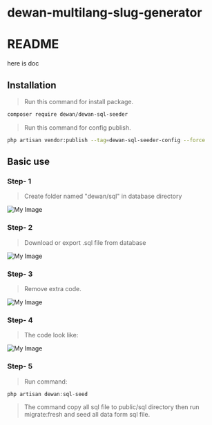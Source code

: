 # dewan-multilang-slug-generator

# README

here is doc


## Installation

> Run this command for install package.

```bash
composer require dewan/dewan-sql-seeder
```

> Run this command for config publish.

```bash
php artisan vendor:publish --tag=dewan-sql-seeder-config --force
```

## Basic use

### Step- 1
> Create folder named "dewan/sql" in database directory 

![My Image](src/images/create_folder.png)

### Step- 2
> Download or export .sql file from database

![My Image](src/images/sql_export.png)


### Step- 3
> Remove extra code.

![My Image](src/images/remove_all_code.png)


### Step- 4
> The code look like:

![My Image](src/images/final_sql.png)


### Step- 5
> Run command:  

```javascript
php artisan dewan:sql-seed
```

> The command copy all sql file to public/sql directory then run migrate:fresh and seed all data form sql file.
